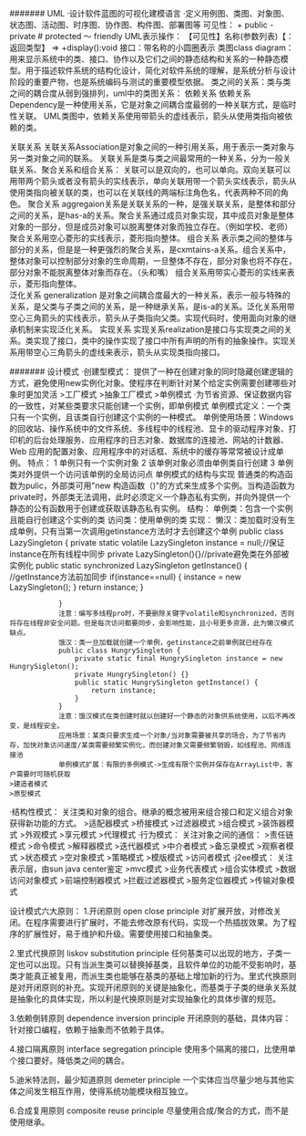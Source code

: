 #######
UML
·设计软件蓝图的可视化建模语言
·定义用例图、类图、对象图、状态图、活动图、时序图、协作图、构件图、部署图等
可见性：
    + public
    - private
    # protected
    ～ friendly
UML表示操作：
【可见性】名称(参数列表)【：返回类型】   => +display():void
接口：带名称的小圆圈表示
类图class diagram：用来显示系统中的类、接口、协作以及它们之间的静态结构和关系的一种静态模型。用于描述软件系统的结构化设计，简化对软件系统的理解，是系统分析与设计阶段的重要产物，也是系统编码与测试的重要模型依据。
类之间的关系：类与类之间的耦合度从弱到强排列，uml中的类图关系：
依赖关系
    依赖关系Dependency是一种使用关系，它是对象之间耦合度最弱的一种关联方式，是临时性关联。
    UML类图中，依赖关系使用带箭头的虚线表示，箭头从使用类指向被依赖的类。

关联关系
    关联关系Association是对象之间的一种引用关系，用于表示一类对象与另一类对象之间的联系。
    关联关系是类与类之间最常用的一种关系，分为一般关联关系、聚合关系和组合关系：
        关联可以是双向的，也可以单向。双向关联可以用带两个箭头或者没有箭头的实线表示，单向关联用带一个箭头实线表示，箭头从使用类指向被关联的类，也可以在关联线的两端标注角色名，代表两种不同的角色。
        聚合关系 aggregaion关系是关联关系的一种，是强关联关系，是整体和部分之间的关系，是has-a的关系。聚合关系通过成员对象实现，其中成员对象是整体对象的一部分，但是成员对象可以脱离整体对象而独立存在。（例如学校、老师） 聚合关系用空心菱形的实线表示，菱形指向整体。
        组合关系 表示类之间的整体与部分的关系，但是是一种更强烈的聚合关系，是cxmtains-a关系。组合关系中，整体对象可以控制部分对象的生命周期，一旦整体不存在，部分对象也将不存在，部分对象不能脱离整体对象而存在。（头和嘴） 组合关系用带实心菱形的实线来表示，菱形指向整体。       
泛化关系 generalization 是对象之间耦合度最大的一种关系，表示一般与特殊的关系，是父类与子类之间的关系，是一种继承关系，是is-a的关系。泛化关系用带空心三角箭头的实线表示，箭头从子类指向父类。实现代码时，使用面向对象的继承机制来实现泛化关系。
实现关系 实现关系realization是接口与实现类之间的关系。类实现了接口，类中的操作实现了接口中所有声明的所有的抽象操作。实现关系用带空心三角箭头的虚线来表示，箭头从实现类指向接口。

#######
设计模式
·创建型模式：
    提供了一种在创建对象的同时隐藏创建逻辑的方式，避免使用new实例化对象。使程序在判断针对某个给定实例需要创建哪些对象时更加灵活
        >工厂模式
	>抽象工厂模式
	>单例模式
	    ·为节省资源、保证数据内容的一致性，对某些类要求只能创建一个实例，即单例模式
	    单例模式定义：一个类只有一个实例，且该类自行创建这个实例的一种模式。
	    单例使用场景：Windows 的回收站、操作系统中的文件系统、多线程中的线程池、显卡的驱动程序对象、打印机的后台处理服务、应用程序的日志对象、数据库的连接池、网站的计数器、Web 应用的配置对象、应用程序中的对话框、系统中的缓存等常常被设计成单例。
	    特点：
	        1 单例只有一个实例对象
	        2 该单例对象必须由单例类自行创建
	        3 单例类对外提供一个访问该单例的全局访问点
	    单例模式的结构与实现
	        普通类的构造函数为pulic，外部类可用"new 构造函数（)"的方式来生成多个实例。当构造函数为private时，外部类无法调用，此时必须定义一个静态私有实例，并向外提供一个静态的公有函数用于创建或获取该静态私有实例。
	        结构：
	            单例类：包含一个实例且能自行创建这个实例的类
	            访问类：使用单例的类
	        实现：
	            懒汉：类加载时没有生成单例，只有当第一次调用getinstance方法时才去创建这个单例
	            public class LazySingleton {
	                private static volatile LazySingleton instance = null;//保证instance在所有线程中同步
	                private LazySingleton(){}//private避免类在外部被实例化
	                public static synchronized LazySingleton getInstance() {
	                    //getInstance方法前加同步
	                    if(instance==null) {
	                        instance = new LazySingleton();
	                    }
	                    return instance;
	                }
	                
	            }
	            注意：编写多线程pro时，不要删除关键字volatile和synchronized，否则将存在线程非安全问题。但是每次访问都要同步，会影响性能，且小号更多资源，此为懒汉模式缺点。
	            饿汉：类一旦加载就创建一个单例，getinstance之前单例就已经存在
	            public class HungrySingleton {
	                private static final HungrySingleton instance = new HungrySigleton();
	                private HungrySingleton() {}
	                public static HungrySingleton getInstance() {
	                    return instance;
	                }
	            }
	            注意：饿汉模式在类创建时就以创建好一个静态的对象供系统使用，以后不再改变，是线程安全。
	            应用场景：某类只要求生成一个对象/当对象需要被共享的场合，为了节省内存，加快对象访问速度/某类需要频繁实例化，而创建对象又需要频繁销毁，如线程池、网络连接池
	            单例模式扩展：有限的多例模式->生成有限个实例并保存在ArrayList中，客户需要时可随机获取
	>建造者模式
	>原型模式
·结构性模式：
    关注类和对象的组合。继承的概念被用来组合接口和定义组合对象获得新功能的方式。
        >适配器模式
        >桥接模式
        >过滤器模式
	>组合模式
	>装饰器模式
	>外观模式
	>享元模式
	>代理模式
·行为模式：
    关注对象之间的通信：
	>责任链模式
	>命令模式
	>解释器模式
	>迭代器模式
	>中介者模式
	>备忘录模式
	>观察者模式
	>状态模式
	>空对象模式
	>策略模式
	>模版模式
	>访问者模式
·j2ee模式：
    关注表示层，由sun java center鉴定
        >mvc模式
	>业务代表模式
	>组合实体模式
	>数据访问对象模式
	>前端控制器模式
	>拦截过滤器模式
	>服务定位器模式
	>传输对象模式


设计模式六大原则：
1.开闭原则 open close principle
    对扩展开放，对修改关闭。在程序需要进行扩展时，不能去修改原有代码，实现一个热插拔效果。为了程序的扩展性好，易于维护和升级。需要使用接口和抽象类。

2.里式代换原则 liskov substitution principle
    任何基类可以出现的地方，子类一定也可以出现。只有当派生类可以替换掉基类，且软件单位的功能不受影响时，基类才能真正被复用，而派生类也能够在基类的基础上增加新的行为。里式代换原则是对开闭原则的补充。实现开闭原则的关键是抽象化，而基类于子类的继承关系就是抽象化的具体实现，所以利是代换原则是对实现抽象化的具体步骤的规范。

3.依赖倒转原则 dependence inversion principle
    开闭原则的基础，具体内容：针对接口编程，依赖于抽象而不依赖于具体。

4.接口隔离原则 interface segregation principle
    使用多个隔离的接口，比使用单个接口要好。降低类之间的耦合。

5.迪米特法则，最少知道原则 demeter principle
    一个实体应当尽量少地与其他实体之间发生相互作用，使得系统功能模块相互独立。

6.合成复用原则 composite reuse principle
    尽量使用合成/聚合的方式，而不是使用继承。
